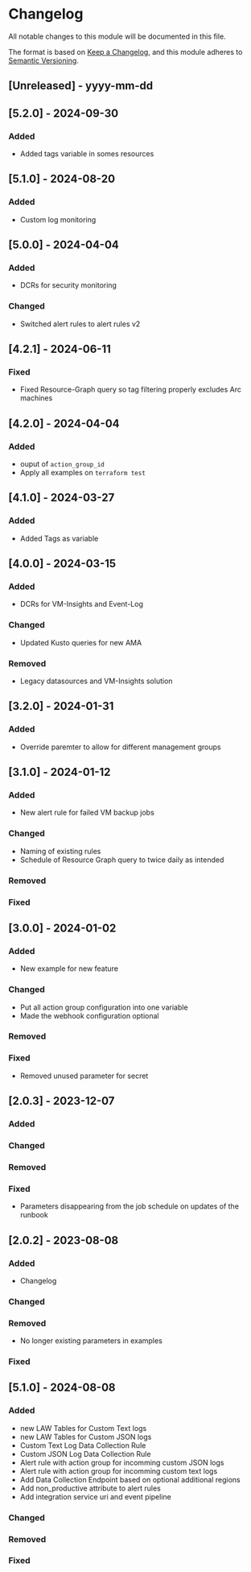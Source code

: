 # Changelog
All notable changes to this module will be documented in this file.
 
The format is based on [Keep a Changelog](https://keepachangelog.com/en/1.1.0/),
and this module adheres to [Semantic Versioning](https://semver.org/spec/v2.0.0.html).

## [Unreleased] - yyyy-mm-dd

## [5.2.0] - 2024-09-30

### Added

- Added tags variable in somes resources

## [5.1.0] - 2024-08-20

### Added

- Custom log monitoring

## [5.0.0] - 2024-04-04

### Added

- DCRs for security monitoring

### Changed

- Switched alert rules to alert rules v2

## [4.2.1] - 2024-06-11

### Fixed

- Fixed Resource-Graph query so tag filtering properly excludes Arc machines

## [4.2.0] - 2024-04-04

### Added

- ouput of `action_group_id`
- Apply all examples on `terraform test`

## [4.1.0] - 2024-03-27

### Added

- Added Tags as variable

## [4.0.0] - 2024-03-15

### Added 

 - DCRs for VM-Insights and Event-Log

### Changed

 - Updated Kusto queries for new AMA 
   
### Removed

 - Legacy datasources and VM-Insights solution

## [3.2.0] - 2024-01-31

### Added

 - Override paremter to allow for different management groups

## [3.1.0] - 2024-01-12
 
### Added

 - New alert rule for failed VM backup jobs
 
### Changed

 - Naming of existing rules
 - Schedule of Resource Graph query to twice daily as intended
   
### Removed

### Fixed

## [3.0.0] - 2024-01-02

### Added

 - New example for new feature
 
### Changed

 - Put all action group configuration into one variable
 - Made the webhook configuration optional

### Removed

### Fixed

 - Removed unused parameter for secret

## [2.0.3] - 2023-12-07

### Added
 
### Changed
 
### Removed

### Fixed

 - Parameters disappearing from the job schedule on updates of the runbook
 
## [2.0.2] - 2023-08-08
 
### Added

 - Changelog
 
### Changed
 
### Removed

 - No longer existing parameters in examples

### Fixed

## [5.1.0] - 2024-08-08
 
### Added

- new LAW Tables for Custom Text logs
- new LAW Tables for Custom JSON logs
- Custom Text Log Data Collection Rule 
- Custom JSON Log Data Collection Rule 
- Alert rule with action group for incomming custom JSON logs
- Alert rule with action group for incomming custom text logs
- Add Data Collection Endpoint based on optional additional regions
- Add non_productive attribute to alert rules
- Add integration service uri and event pipeline
 
### Changed
 
### Removed

### Fixed
